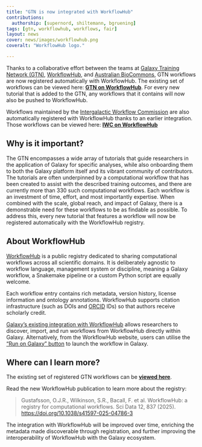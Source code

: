 ```yaml
---
title: "GTN is now integrated with WorkflowHub"
contributions:
  authorship: [supernord, shiltemann, bgruening]
tags: [gtn, workflowhub, workflows, fair]
layout: news
cover: news/images/workflowhub.png
coveralt: "WorkflowHub logo."

---
```


Thanks to a collaborative effort between the teams at [Galaxy Training Network (GTN)](https://training.galaxyproject.org/), [WorkflowHub](https://workflowhub.eu/), and [Australian BioCommons](https://www.biocommons.org.au/), GTN workflows are now registered automatically with WorkflowHub. The existing set of workflows can be viewed here: [**GTN on WorkflowHub**](https://workflowhub.eu/projects/12/workflows). For every new tutorial that is added to the GTN, any workflows that it contains will now also be pushed to WorkflowHub.

Workflows maintained by the [Intergalactic Workflow Commission](https://iwc.galaxyproject.org) are also automatically registered with WorkflowHub thanks to an earlier integration. Those workflows can be viewed here: [**IWC on WorkflowHub**](https://workflowhub.eu/projects/33#workflows)

## Why is it important?

The GTN encompasses a wide array of tutorials that guide researchers in the application of Galaxy for specific analyses, while also onboarding them to both the Galaxy platform itself and its vibrant community of contributors. The tutorials are often underpinned by a computational workflow that has been created to assist with the described training outcomes, and there are currently more than 330 such computational workflows. Each workflow is an investment of time, effort, and most importantly expertise. When combined with the scale, global reach, and impact of Galaxy, there is a demonstrable need for these workflows to be as findable as possible. To address this, every new tutorial that features a workflow will now be registered automatically with the WorkflowHub registry.

## About WorkflowHub

[WorkflowHub](https://workflowhub.eu/) is a public registry dedicated to sharing computational workflows across all scientific domains. It is deliberately agnostic to workflow language, management system or discipline, meaning a Galaxy workflow, a Snakemake pipeline or a custom Python script are equally welcome.

Each workflow entry contains rich metadata, version history, license information and ontology annotations. WorkflowHub supports citation infrastructure (such as DOIs and [ORCID](https://orcid.org/) IDs) so that authors receive scholarly credit.

[Galaxy’s existing integration with WorkflowHub](https://training.galaxyproject.org/training-material/news/2023/11/20/workflow-search.html) allows researchers to discover, import, and run workflows from WorkflowHub directly within Galaxy. Alternatively, from the WorkflowHub website, users can utilise the [“Run on Galaxy” button](https://galaxyproject.org/news/2023-11-13-run-in-galaxy-button-workflowhub/) to launch the workflow in Galaxy.
## Where can I learn more?

The existing set of registered GTN workflows can be [**viewed here**](https://workflowhub.eu/projects/12/workflows).

Read the new WorkflowHub publication to learn more about the registry: 

> Gustafsson, O.J.R., Wilkinson, S.R., Bacall, F. et al. WorkflowHub: a registry for computational workflows. Sci Data 12, 837 (2025). https://doi.org/10.1038/s41597-025-04786-3 

The integration with WorkflowHub will be improved over time, enriching the metadata made discoverable through registration, and further improving the interoperability of WorkflowHub with the Galaxy ecosystem.
